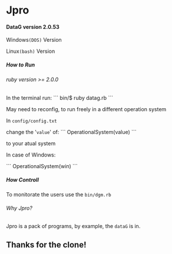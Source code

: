 # Jpro


<h4> DataG version 2.0.53</h4>
<p>Windows<code>(DOS)</code> Version</p>
<p>Linux<code>(bash)</code> Version</p>
<h5>How to Run</h5>
<h6>ruby version >= 2.0.0 </h6>
In the terminal run:  
```
bin/$ ruby datag.rb
```
<p>May need to reconfig, to run freely in a different operation system</p>
<p>In <code>config/config.txt</code> </p>
change the '<code>value</code>' of: 
```
OperationalSystem(value)
```
<p>to your atual system</p>
<p>In case of Windows:</p>
```
OperationalSystem(win)
```

<h5>How Controll</h5>

  To monitorate the users use the <code>bin/dgm.rb</code><br>

<h6> Why Jpro?</h6>
    Jpro is a pack of programs, by example, the <code>dataG</code> is in.

<h2>Thanks for the clone!</h2>
